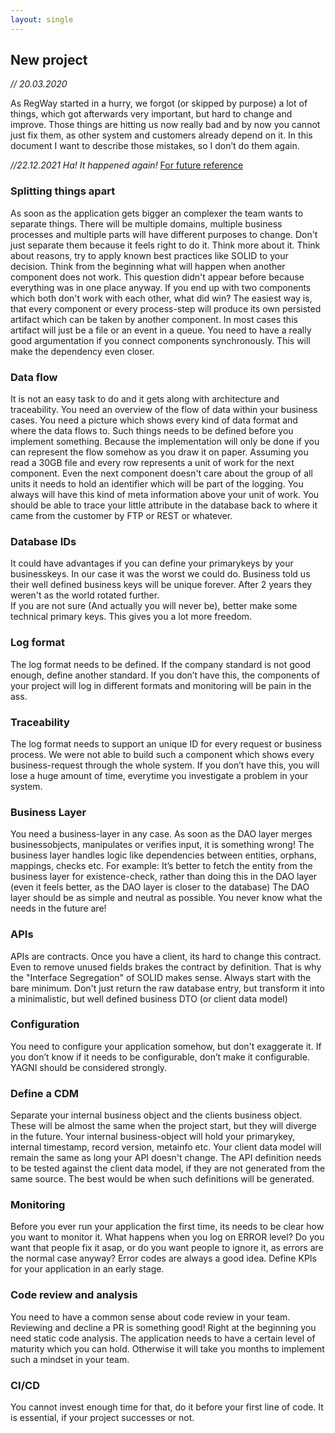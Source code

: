 ```yaml
---
layout: single
---
```


## New project
*// 20.03.2020*

As RegWay started in a hurry, we forgot (or skipped by purpose) a lot of things, which got afterwards very important, but hard to change and improve.
Those things are hitting us now really bad and by now you cannot just fix them, as other system and customers already depend on it. 
In this document I want to describe those mistakes, so I don’t do them again.

*//22.12.2021 Ha! It happened again!*
[For future reference](https://martinfowler.com/articles/is-quality-worth-cost.html)

### Splitting things apart
As soon as the application gets bigger an complexer the team wants to separate things. There will be multiple domains, multiple business processes and multiple parts will have different purposes to change. 
Don't just separate them because it feels right to do it. Think more about it. Think about reasons, try to apply known best practices like SOLID to your decision. 
Think from the beginning what will happen when another component does not work. This question didn't appear before because everything was in one place anyway. If you end up with two components which both don't work with each other, what did win?
The easiest way is, that every component or every process-step will produce its own persisted artifact which can be taken by another component. In most cases this artifact will just be a file or an event in a queue. 
You need to have a really good argumentation if you connect components synchronously. This will make the dependency even closer.

### Data flow
It is not an easy task to do and it gets along with architecture and traceability. You need an overview of the flow of data within your business cases.
You need a picture which shows every kind of data format and where the data flows to. 
Such things needs to be defined before you implement something. Because the implementation will only be done if you can represent the flow somehow as you draw it on paper.
Assuming you read a 30GB file and every row represents a unit of work for the next component. Even the next component doesn't care about the group of all units it needs to hold an identifier which will be part of the logging. 
You always will have this kind of meta information above your unit of work. You should be able to trace your little attribute in the database back to where it came from the customer by FTP or REST or whatever.

### Database IDs
It could have advantages if you can define your primarykeys by your businesskeys. In our case it was the worst we could do. Business told us their well defined business keys will be unique forever. After 2 years they weren't as the world rotated further.  
If you are not sure (And actually you will never be), better make some technical primary keys. This gives you a lot more freedom.

### Log format
The log format needs to be defined. If the company standard is not good enough, define another standard. 
If you don’t have this, the components of your project will log in different formats and monitoring will be pain in the ass.

### Traceability
The log format needs to support an unique ID for every request or business process.
We were not able to build such a component which shows every business-request through the whole system.
If you don’t have this, you will lose a huge amount of time, everytime you investigate a problem in your system.

### Business Layer
You need a business-layer in any case. 
As soon as the DAO layer merges businessobjects, manipulates or verifies input, it is something wrong! The business layer handles logic like dependencies between entities, orphans, mappings, checks etc.
For example: It’s better to fetch the entity from the business layer for existence-check, rather than doing this in the DAO layer (even it feels better, as the DAO layer is closer to the database)
The DAO layer should be as simple and neutral as possible. You never know what the needs in the future are!

### APIs
APIs are contracts. Once you have a client, its hard to change this contract. Even to remove unused fields brakes the contract by definition. 
That is why the "Interface Segregation" of SOLID makes sense. Always start with the bare minimum. Don't just return the raw database entry, but transform it into a minimalistic, but well defined business DTO (or client data model)    

### Configuration
You need to configure your application somehow, but don't exaggerate it. 
If you don’t know if it needs to be configurable, don’t make it configurable. YAGNI should be considered strongly.
 
### Define a CDM
Separate your internal business object and the clients business object. These will be almost the same when the project start, but they will diverge in the future.
Your internal business-object will hold your primarykey, internal timestamp, record version, metainfo etc. Your client data model will remain the same as long your API doesn't change. 
The API definition needs to be tested against the client data model, if they are not generated from the same source.
The best would be when such definitions will be generated.

### Monitoring
Before you ever run your application the first time, its needs to be clear how you want to monitor it. What happens when you log on ERROR level? Do you want that people fix it asap, or do you want people to ignore it, as errors are the normal case anyway?
Error codes are always a good idea. Define KPIs for your application in an early stage.

### Code review and analysis
You need to have a common sense about code review in your team. Reviewing and decline a PR is something good!
Right at the beginning you need static code analysis. The application needs to have a certain level of maturity which you can hold. Otherwise it will take you months to implement such a mindset in your team.

### CI/CD
You cannot invest enough time for that, do it before your first line of code. 
It is essential, if your project successes or not.
